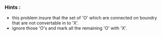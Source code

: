 ### Hints :
* this problem insure that the set of 'O' which are connected on boundry that are not convertable in to 'X'.
* ignore those 'O's and mark all the remaining 'O' with 'X'.